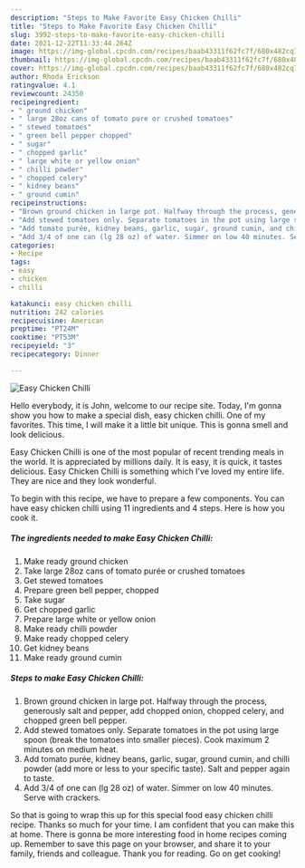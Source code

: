 ```yaml
---
description: "Steps to Make Favorite Easy Chicken Chilli"
title: "Steps to Make Favorite Easy Chicken Chilli"
slug: 3992-steps-to-make-favorite-easy-chicken-chilli
date: 2021-12-22T11:33:44.264Z
image: https://img-global.cpcdn.com/recipes/baab43311f62fc7f/680x482cq70/easy-chicken-chilli-recipe-main-photo.jpg
thumbnail: https://img-global.cpcdn.com/recipes/baab43311f62fc7f/680x482cq70/easy-chicken-chilli-recipe-main-photo.jpg
cover: https://img-global.cpcdn.com/recipes/baab43311f62fc7f/680x482cq70/easy-chicken-chilli-recipe-main-photo.jpg
author: Rhoda Erickson
ratingvalue: 4.1
reviewcount: 24350
recipeingredient:
- " ground chicken"
- " large 28oz cans of tomato pure or crushed tomatoes"
- " stewed tomatoes"
- " green bell pepper chopped"
- " sugar"
- " chopped garlic"
- " large white or yellow onion"
- " chilli powder"
- " chopped celery"
- " kidney beans"
- " ground cumin"
recipeinstructions:
- "Brown ground chicken in large pot. Halfway through the process, generously salt and pepper, add chopped onion, chopped celery, and chopped green bell pepper."
- "Add stewed tomatoes only. Separate tomatoes in the pot using large spoon (break the tomatoes into smaller pieces). Cook maximum 2 minutes on medium heat."
- "Add tomato purée, kidney beans, garlic, sugar, ground cumin, and chilli powder (add more or less to your specific taste). Salt and pepper again to taste."
- "Add 3/4 of one can (lg 28 oz) of water. Simmer on low 40 minutes. Serve with crackers."
categories:
- Recipe
tags:
- easy
- chicken
- chilli

katakunci: easy chicken chilli 
nutrition: 242 calories
recipecuisine: American
preptime: "PT24M"
cooktime: "PT53M"
recipeyield: "3"
recipecategory: Dinner

---
```



![Easy Chicken Chilli](https://img-global.cpcdn.com/recipes/baab43311f62fc7f/680x482cq70/easy-chicken-chilli-recipe-main-photo.jpg)

Hello everybody, it is John, welcome to our recipe site. Today, I'm gonna show you how to make a special dish, easy chicken chilli. One of my favorites. This time, I will make it a little bit unique. This is gonna smell and look delicious.



Easy Chicken Chilli is one of the most popular of recent trending meals in the world. It is appreciated by millions daily. It is easy, it is quick, it tastes delicious. Easy Chicken Chilli is something which I've loved my entire life. They are nice and they look wonderful.


To begin with this recipe, we have to prepare a few components. You can have easy chicken chilli using 11 ingredients and 4 steps. Here is how you cook it.

<!--inarticleads1-->

##### The ingredients needed to make Easy Chicken Chilli:

1. Make ready  ground chicken
1. Take  large 28oz cans of tomato purée or crushed tomatoes
1. Get  stewed tomatoes
1. Prepare  green bell pepper, chopped
1. Take  sugar
1. Get  chopped garlic
1. Prepare  large white or yellow onion
1. Make ready  chilli powder
1. Make ready  chopped celery
1. Get  kidney beans
1. Make ready  ground cumin




<!--inarticleads2-->

##### Steps to make Easy Chicken Chilli:

1. Brown ground chicken in large pot. Halfway through the process, generously salt and pepper, add chopped onion, chopped celery, and chopped green bell pepper.
1. Add stewed tomatoes only. Separate tomatoes in the pot using large spoon (break the tomatoes into smaller pieces). Cook maximum 2 minutes on medium heat.
1. Add tomato purée, kidney beans, garlic, sugar, ground cumin, and chilli powder (add more or less to your specific taste). Salt and pepper again to taste.
1. Add 3/4 of one can (lg 28 oz) of water. Simmer on low 40 minutes. Serve with crackers.




So that is going to wrap this up for this special food easy chicken chilli recipe. Thanks so much for your time. I am confident that you can make this at home. There is gonna be more interesting food in home recipes coming up. Remember to save this page on your browser, and share it to your family, friends and colleague. Thank you for reading. Go on get cooking!
